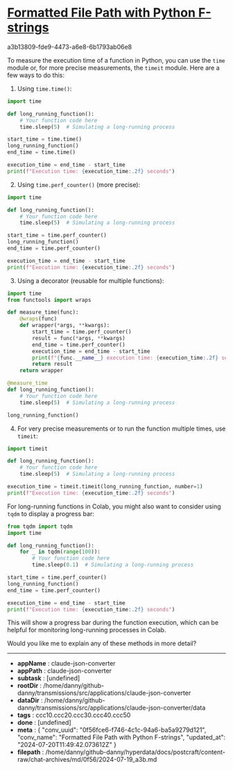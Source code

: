 # [Formatted File Path with Python F-strings](https://claude.ai/chat/0f56fce6-f746-4c1c-94a6-ba5a9279d121)

a3b13809-fde9-4473-a6e8-6b1793ab06e8

 To measure the execution time of a function in Python, you can use the `time` module or, for more precise measurements, the `timeit` module. Here are a few ways to do this:

1. Using `time.time()`:

```python
import time

def long_running_function():
    # Your function code here
    time.sleep(5)  # Simulating a long-running process

start_time = time.time()
long_running_function()
end_time = time.time()

execution_time = end_time - start_time
print(f"Execution time: {execution_time:.2f} seconds")
```

2. Using `time.perf_counter()` (more precise):

```python
import time

def long_running_function():
    # Your function code here
    time.sleep(5)  # Simulating a long-running process

start_time = time.perf_counter()
long_running_function()
end_time = time.perf_counter()

execution_time = end_time - start_time
print(f"Execution time: {execution_time:.2f} seconds")
```

3. Using a decorator (reusable for multiple functions):

```python
import time
from functools import wraps

def measure_time(func):
    @wraps(func)
    def wrapper(*args, **kwargs):
        start_time = time.perf_counter()
        result = func(*args, **kwargs)
        end_time = time.perf_counter()
        execution_time = end_time - start_time
        print(f"{func.__name__} execution time: {execution_time:.2f} seconds")
        return result
    return wrapper

@measure_time
def long_running_function():
    # Your function code here
    time.sleep(5)  # Simulating a long-running process

long_running_function()
```

4. For very precise measurements or to run the function multiple times, use `timeit`:

```python
import timeit

def long_running_function():
    # Your function code here
    time.sleep(5)  # Simulating a long-running process

execution_time = timeit.timeit(long_running_function, number=1)
print(f"Execution time: {execution_time:.2f} seconds")
```

For long-running functions in Colab, you might also want to consider using `tqdm` to display a progress bar:

```python
from tqdm import tqdm
import time

def long_running_function():
    for _ in tqdm(range(100)):
        # Your function code here
        time.sleep(0.1)  # Simulating a long-running process

start_time = time.perf_counter()
long_running_function()
end_time = time.perf_counter()

execution_time = end_time - start_time
print(f"Execution time: {execution_time:.2f} seconds")
```

This will show a progress bar during the function execution, which can be helpful for monitoring long-running processes in Colab.

Would you like me to explain any of these methods in more detail?

---

* **appName** : claude-json-converter
* **appPath** : claude-json-converter
* **subtask** : [undefined]
* **rootDir** : /home/danny/github-danny/transmissions/src/applications/claude-json-converter
* **dataDir** : /home/danny/github-danny/transmissions/src/applications/claude-json-converter/data
* **tags** : ccc10.ccc20.ccc30.ccc40.ccc50
* **done** : [undefined]
* **meta** : {
  "conv_uuid": "0f56fce6-f746-4c1c-94a6-ba5a9279d121",
  "conv_name": "Formatted File Path with Python F-strings",
  "updated_at": "2024-07-20T11:49:42.073612Z"
}
* **filepath** : /home/danny/github-danny/hyperdata/docs/postcraft/content-raw/chat-archives/md/0f56/2024-07-19_a3b.md